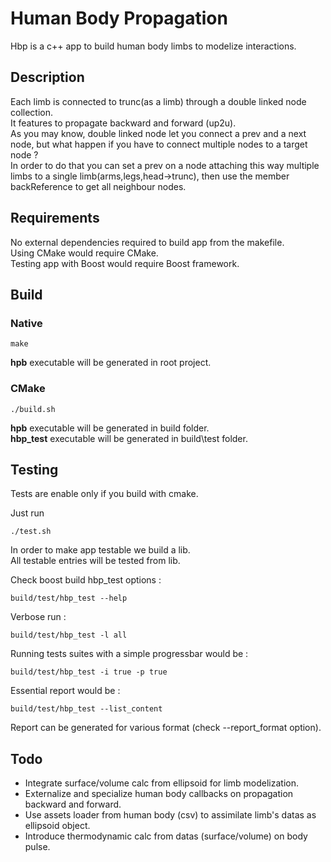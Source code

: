 # Human Body Propagation
Hbp is a c++ app to build human body limbs to modelize interactions.

## Description

Each limb is connected to trunc(as a limb) through a double linked node collection.  
It features to propagate backward and forward (up2u).  
As you may know, double linked node let you connect a prev and a next node, but what happen if you have to connect multiple nodes to a target node ?  
In order to do that you can set a prev on a node attaching this way multiple limbs to a single limb(arms,legs,head->trunc), then use the member backReference to get all neighbour nodes.

## Requirements

No external dependencies required to build app from the makefile.  
Using CMake would require CMake.  
Testing app with Boost would require Boost framework.  

## Build

### Native

```
make
```

**hpb** executable will be generated in root project.

### CMake

```
./build.sh
```

**hpb** executable will be generated in build folder.  
**hbp_test** executable will be generated in build\test folder.

## Testing

Tests are enable only if you build with cmake.  

Just run
```
./test.sh
```

In order to make app testable we build a lib.  
All testable entries will be tested from lib.  

Check boost build hbp_test options :
```
build/test/hbp_test --help
```

Verbose run :

```
build/test/hbp_test -l all
```

Running tests suites with a simple progressbar would be :

```
build/test/hbp_test -i true -p true
```

Essential report would be :

```
build/test/hbp_test --list_content
```

Report can be generated for various format (check --report_format option).

## Todo

* Integrate surface/volume calc from ellipsoid for limb modelization.
* Externalize and specialize human body callbacks on propagation backward and forward.
* Use assets loader from human body (csv) to assimilate limb's datas as ellipsoid object.
* Introduce thermodynamic calc from datas (surface/volume) on body pulse.

